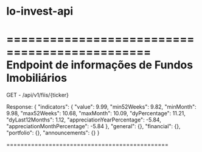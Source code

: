 # lo-invest-api

==============================================
Endpoint de informações de Fundos Imobiliários
==============================================
GET - /api/v1/fiis/{ticker}

Response:
{
    "indicators": {
        "value": 9.99,
        "min52Weeks": 9.82,
        "minMonth": 9.98,
        "max52Weeks": 10.68,
        "maxMonth": 10.09,
        "dyPercentage": 11.21,
        "dyLast12Months": 1.12,
        "appreciationYearPercentage": -5.84,
        "appreciationMonthPercentage": -5.84
    },
    "general": {},
    "financial": {},
    "portfolio": {},
    "announcements": {}
}

==============================================




